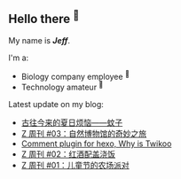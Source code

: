 ## Hello there <sup>👋</sup>  

My name is **_Jeff_**.  

I'm a:  

- Biology company employee <sup>🧬</sup>   
- Technology amateur <sup>📱</sup>    

Latest update on my blog:
  
- [古往今来的夏日烦恼——蚊子](https://blog.zzbd.org/wenzi/) 
- [Z 周刊 #03：自然博物馆的奇妙之旅](https://blog.zzbd.org/weekly-dairy3/) 
- [Comment plugin for hexo, Why is Twikoo](https://blog.zzbd.org/cf-twikoo/) 
- [Z 周刊 #02：红酒配盖浇饭](https://blog.zzbd.org/weekly-dairy2/) 
- [Z 周刊 #01：儿童节的农场派对](https://blog.zzbd.org/weekly-diary/) 
